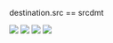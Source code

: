 destination.src == srcdmt

<img src="https://img.shields.io/badge/HTML-239120?style=for-the-badge&logo=html5&logoColor=white">
<img src="https://img.shields.io/badge/CSS-239120?&style=for-the-badge&logo=css3&logoColor=white">
<img src="[https://img.shields.io/badge/CSS-239120?&style=for-the-badge&logo=css3&logoColor=white](https://img.shields.io/badge/PHP-777BB4?style=for-the-badge&logo=php&logoColor=white)">
<img src="https://img.shields.io/badge/MariaDB-01529E?style=for-the-badge&logo=mariadb&logoColor=white">
